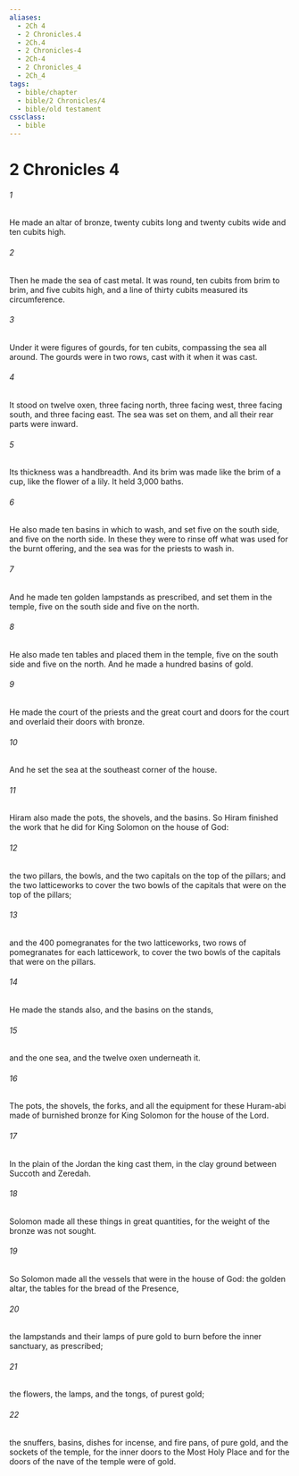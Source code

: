 ```yaml
---
aliases:
  - 2Ch 4
  - 2 Chronicles.4
  - 2Ch.4
  - 2 Chronicles-4
  - 2Ch-4
  - 2 Chronicles_4
  - 2Ch_4
tags:
  - bible/chapter
  - bible/2 Chronicles/4
  - bible/old testament
cssclass:
  - bible
---
```


# 2 Chronicles 4

###### 1
He made an altar of bronze, twenty cubits long and twenty cubits wide and ten cubits high.
###### 2
Then he made the sea of cast metal. It was round, ten cubits from brim to brim, and five cubits high, and a line of thirty cubits measured its circumference.
###### 3
Under it were figures of gourds, for ten cubits, compassing the sea all around. The gourds were in two rows, cast with it when it was cast.
###### 4
It stood on twelve oxen, three facing north, three facing west, three facing south, and three facing east. The sea was set on them, and all their rear parts were inward.
###### 5
Its thickness was a handbreadth. And its brim was made like the brim of a cup, like the flower of a lily. It held 3,000 baths.
###### 6
He also made ten basins in which to wash, and set five on the south side, and five on the north side. In these they were to rinse off what was used for the burnt offering, and the sea was for the priests to wash in.
###### 7
And he made ten golden lampstands as prescribed, and set them in the temple, five on the south side and five on the north.
###### 8
He also made ten tables and placed them in the temple, five on the south side and five on the north. And he made a hundred basins of gold.
###### 9
He made the court of the priests and the great court and doors for the court and overlaid their doors with bronze.
###### 10
And he set the sea at the southeast corner of the house.
###### 11
Hiram also made the pots, the shovels, and the basins. So Hiram finished the work that he did for King Solomon on the house of God:
###### 12
the two pillars, the bowls, and the two capitals on the top of the pillars; and the two latticeworks to cover the two bowls of the capitals that were on the top of the pillars;
###### 13
and the 400 pomegranates for the two latticeworks, two rows of pomegranates for each latticework, to cover the two bowls of the capitals that were on the pillars.
###### 14
He made the stands also, and the basins on the stands,
###### 15
and the one sea, and the twelve oxen underneath it.
###### 16
The pots, the shovels, the forks, and all the equipment for these Huram-abi made of burnished bronze for King Solomon for the house of the Lord.
###### 17
In the plain of the Jordan the king cast them, in the clay ground between Succoth and Zeredah.
###### 18
Solomon made all these things in great quantities, for the weight of the bronze was not sought.
###### 19
So Solomon made all the vessels that were in the house of God: the golden altar, the tables for the bread of the Presence,
###### 20
the lampstands and their lamps of pure gold to burn before the inner sanctuary, as prescribed;
###### 21
the flowers, the lamps, and the tongs, of purest gold;
###### 22
the snuffers, basins, dishes for incense, and fire pans, of pure gold, and the sockets of the temple, for the inner doors to the Most Holy Place and for the doors of the nave of the temple were of gold.


